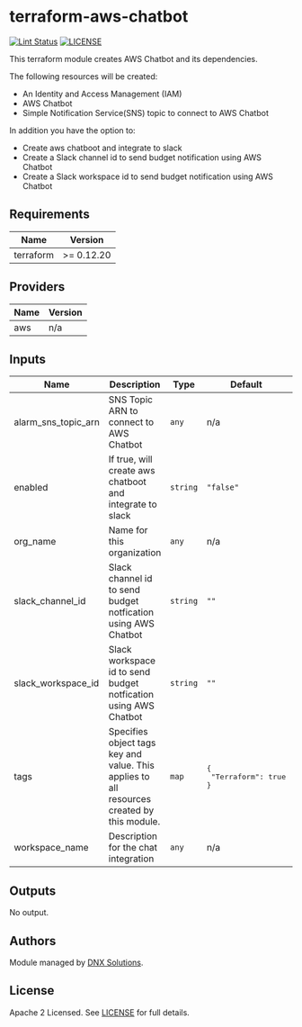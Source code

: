 # terraform-aws-chatbot

[![Lint Status](https://github.com/DNXLabs/terraform-aws-chatbot/workflows/Lint/badge.svg)](https://github.com/DNXLabs/terraform-aws-chatbot/actions)
[![LICENSE](https://img.shields.io/github/license/DNXLabs/terraform-aws-chatbot)](https://github.com/DNXLabs/terraform-aws-chatbot/blob/master/LICENSE)

This terraform module creates AWS Chatbot and its dependencies.

The following resources will be created:

 - An Identity and Access Management (IAM)
 - AWS Chatbot
 - Simple Notification Service(SNS) topic to connect to AWS Chatbot

In addition you have the option to:

 - Create aws chatboot and integrate to slack
 - Create a Slack channel id to send budget notification using AWS Chatbot
 - Create a Slack workspace id to send budget notification using AWS Chatbot

<!--- BEGIN_TF_DOCS --->

## Requirements

| Name | Version |
|------|---------|
| terraform | >= 0.12.20 |

## Providers

| Name | Version |
|------|---------|
| aws | n/a |

## Inputs

| Name | Description | Type | Default | Required |
|------|-------------|------|---------|:--------:|
| alarm\_sns\_topic\_arn | SNS Topic ARN to connect to AWS Chatbot | `any` | n/a | yes |
| enabled | If true, will create aws chatboot and integrate to slack | `string` | `"false"` | no |
| org\_name | Name for this organization | `any` | n/a | yes |
| slack\_channel\_id | Slack channel id to send budget notfication using AWS Chatbot | `string` | `""` | no |
| slack\_workspace\_id | Slack workspace id to send budget notfication using AWS Chatbot | `string` | `""` | no |
| tags | Specifies object tags key and value. This applies to all resources created by this module. | `map` | <pre>{<br>  "Terraform": true<br>}</pre> | no |
| workspace\_name | Description for the chat integration | `any` | n/a | yes |

## Outputs

No output.

<!--- END_TF_DOCS --->

## Authors

Module managed by [DNX Solutions](https://github.com/DNXLabs).

## License

Apache 2 Licensed. See [LICENSE](https://github.com/DNXLabs/terraform-aws-chatbot/blob/master/LICENSE) for full details.
